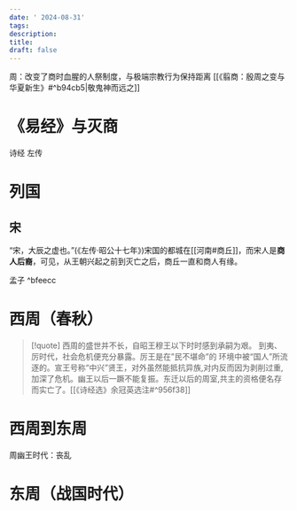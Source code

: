```yaml
---
date: ' 2024-08-31'
tags: 
description: 
title: 
draft: false
---
```

周：改变了商时血腥的人祭制度，与极端宗教行为保持距离 [[《翦商：殷周之变与华夏新生》#^b94cb5|敬鬼神而远之]]

# 《易经》与灭商

诗经 
左传


# 列国

## 宋

“宋，大辰之虚也。”(《左传·昭公十七年》)宋国的都城在[[河南#商丘]]，而宋人是**商人后裔**，可见，从王朝兴起之前到灭亡之后，商丘一直和商人有缘。

孟子 ^bfeecc

# 西周（春秋）



>[!quote] 西周的盛世并不长，⾃昭王穆王以下时时感到承嗣为艰。 到夷、厉时代，社会危机便充分暴露。厉王是在”民不堪命”的 环境中被“国⼈”所流逐的。宣王号称“中兴”贤王，对外虽然能抵抗异族,对内反⽽因为剥削过重,加深了危机。幽王以后⼀蹶不能复振。东迁以后的周室,共主的资格便名存⽽实亡了。[[《诗经选》余冠英选注#^956f38]]


# 西周到东周

周幽王时代：丧乱 


# 东周（战国时代）